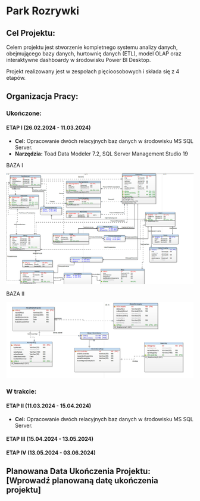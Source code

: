 # Park Rozrywki

## Cel Projektu:
Celem projektu jest stworzenie kompletnego systemu analizy danych, obejmującego bazy danych, hurtownię danych (ETL), model OLAP oraz interaktywne dashboardy w środowisku Power BI Desktop.

Projekt realizowany jest w zespołach pięcioosobowych i składa się z 4 etapów.

## Organizacja Pracy:

### Ukończone: 
#### ETAP I (26.02.2024 - 11.03.2024)
- **Cel:** Opracowanie dwóch relacyjnych baz danych w środowisku MS SQL Server.
- **Narzędzia:** Toad Data Modeler 7.2, SQL Server Management Studio 19
  
BAZA I

![BazaI](schematpierwszy.png)

BAZA II

![BazaII](schemat1.jpg)


### W trakcie: 
#### ETAP II (11.03.2024 - 15.04.2024)
- **Cel:** Opracowanie dwóch relacyjnych baz danych w środowisku MS SQL Server.

#### ETAP III (15.04.2024 - 13.05.2024)

#### ETAP IV (13.05.2024 - 03.06.2024)

## Planowana Data Ukończenia Projektu: [Wprowadź planowaną datę ukończenia projektu]
